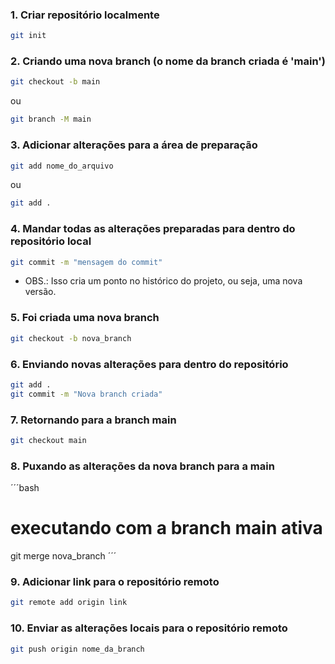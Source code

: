 ### 1. Criar repositório localmente

```bash
git init
```

### 2. Criando uma nova branch (o nome da branch criada é 'main')

```bash
git checkout -b main
```

ou

```bash
git branch -M main
```

### 3. Adicionar alterações para a área de preparação

```bash
git add nome_do_arquivo
```

ou

```bash
git add .
```

### 4. Mandar todas as alterações preparadas para dentro do repositório local

```bash
git commit -m "mensagem do commit"
```

- OBS.: Isso cria um ponto no histórico do projeto, ou seja, uma nova versão.

### 5. Foi criada uma nova branch

```bash
git checkout -b nova_branch
```

### 6. Enviando novas alterações para dentro do repositório

```bash
git add .
git commit -m "Nova branch criada"
```

### 7. Retornando para a branch main

```bash
git checkout main
```

### 8. Puxando as alterações da nova branch para a main

´´´bash
# executando com a branch main ativa

git merge nova_branch
´´´

### 9. Adicionar link para o repositório remoto

```bash
git remote add origin link
```

### 10. Enviar as alterações locais para o repositório remoto

```bash
git push origin nome_da_branch
```
